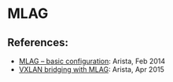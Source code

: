 # MLAG




## References: 
- [MLAG – basic configuration](https://eos.arista.com/mlag-basic-configuration/): Arista, Feb 2014
- [VXLAN bridging with MLAG](https://eos.arista.com/vxlan-with-mlag-configuration-guide/): Arista, Apr 2015